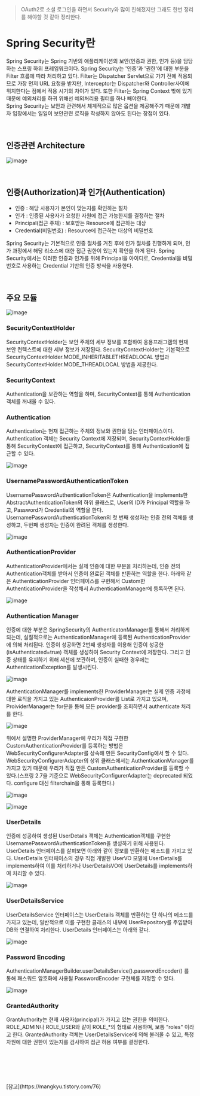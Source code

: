 > OAuth2로 소셜 로그인을 하면서 Security와 많이 친해졌지만 그래도 한번 정리를 해야할 것 같아 정리한다.

# Spring Security란
Spring Security는 Spring 기반의 애플리케이션의 보안(인증과 권한, 인가 등)을 담당하는 스프링 하위 프레임워크이다. Spring Security는 '인증'과 '권한'에 대한 부분을 Filter 흐름에 따라 처리하고 있다. Filter는 Dispatcher Servlet으로 가기 전에 적용되므로 가장 먼저 URL 요청을 받지만, Interceptor는 Dispatcher와 Controller사이에 위치한다는 점에서 적용 시기의 차이가 있다. 또한 Filter는 Spring Context 밖에 있기 때문에 예외처리를 하귀 위해선 예외처리용 필터를 하나 빼야한다.<br>
Spring Security는 보안과 관련해서 체계적으로 많은 옵션을 제공해주기 때문에 개발자 입장에서는 일일이 보안관련 로직을 작성하지 않아도 된다는 장점이 있다.

<br>

## 인증관련 Architecture

![image](https://user-images.githubusercontent.com/74396651/229701389-edf0a699-ef02-4741-b34b-b7a0745eaf9a.png)

<br>

## 인증(Authorization)과 인가(Authentication)
- 인증 : 해당 사용자가 본인이 맞는지를 확인하는 절차
- 인가 : 인증된 사용자가 요청한 자원에 접근 가능한지를 결정하는 절차
- Principal(접근 주체) : 보호받는 Resource에 접근하는 대상
- Credential(비밀번호) : Resource에 접근하는 대상의 비밀번호

Spring Security는 기본적으로 인증 절차를 거친 후에 인가 절차를 진행하게 되며, 인가 과정에서 해당 리소스에 대한 접근 권한이 있는지 확인을 하게 된다. Spring Security에서는 이러한 인증과 인가를 위해 Principal을 아이디로, Credential을 비밀번호로 사용하는 Credential 기반의 인증 방식을 사용한다. 

<br>

## 주요 모듈

![image](https://user-images.githubusercontent.com/74396651/229701970-1490ddb8-7236-42d8-8af4-029e6a930725.png)

### SecurityContextHolder
SecurityContextHolder는 보안 주체의 세부 정보를 포함하여 응용프래그램의 현재 보안 컨텍스트에 대한 세부 정보가 저장된다. SecurityContextHolder는 기본적으로 SecurityContextHolder.MODE_INHERITABLETHREADLOCAL 방법과 SecurityContextHolder.MODE_THREADLOCAL 방법을 제공한다.

 

### SecurityContext
Authentication을 보관하는 역할을 하며, SecurityContext를 통해 Authentication 객체를 꺼내올 수 있다.

 

### Authentication 
Authentication는 현재 접근하는 주체의 정보와 권한을 담는 인터페이스이다. Authentication 객체는 Security Context에 저장되며, SecurityContextHolder를 통해 SecurityContext에 접근하고, SecurityContext를 통해 Authentication에 접근할 수 있다.

![image](https://user-images.githubusercontent.com/74396651/229702789-2beea5a2-2627-4e18-9ec8-ccf7236a8668.png)


### UsernamePasswordAuthenticationToken
UsernamePasswordAuthenticationToken은 Authentication을 implements한 AbstractAuthenticationToken의 하위 클래스로, User의 ID가 Principal 역할을 하고, Password가 Credential의 역할을 한다. UsernamePasswordAuthenticationToken의 첫 번째 생성자는 인증 전의 객체를 생성하고, 두번째 생성자는 인증이 완려된 객체를 생성한다.

![image](https://user-images.githubusercontent.com/74396651/229702851-9c11da54-91e2-4461-87e8-733995052dbc.png)


### AuthenticationProvider 
AuthenticationProvider에서는 실제 인증에 대한 부분을 처리하는데, 인증 전의 Authentication객체를 받아서 인증이 완료된 객체를 반환하는 역할을 한다. 아래와 같은 AuthenticationProvider 인터페이스를 구현해서 Custom한 AuthenticationProvider을 작성해서 AuthenticationManager에 등록하면 된다.

![image](https://user-images.githubusercontent.com/74396651/229702898-0ee64320-c7ea-4514-9a5a-23f1c364820d.png)


### Authentication Manager 
인증에 대한 부분은 SpringSecurity의 AuthenticatonManager를 통해서 처리하게 되는데, 실질적으로는 AuthenticationManager에 등록된 AuthenticationProvider에 의해 처리된다. 인증이 성공하면 2번째 생성자를 이용해 인증이 성공한(isAuthenticated=true) 객체를 생성하여 Security Context에 저장한다. 그리고 인증 상태를 유지하기 위해 세션에 보관하며, 인증이 실패한 경우에는 AuthenticationException를 발생시킨다.

![image](https://user-images.githubusercontent.com/74396651/229703105-e1c3daf4-a7ef-46e5-8e84-84186b240711.png)


AuthenticationManager를 implements한 ProviderManager는 실제 인증 과정에 대한 로직을 가지고 있는 AuthenticaionProvider를 List로 가지고 있으며, ProividerManager는 for문을 통해 모든 provider를 조회하면서 authenticate 처리를 한다.

![image](https://user-images.githubusercontent.com/74396651/229703891-c7f7b082-77ae-4473-8d81-4b68324ac3e8.png)

위에서 설명한 ProviderManager에 우리가 직접 구현한 CustomAuthenticationProvider를 등록하는 방법은 WebSecurityConfigurerAdapter를 상속해 만든 SecurityConfig에서 할 수 있다. WebSecurityConfigurerAdapter의 상위 클래스에서는 AuthenticationManager를 가지고 있기 때문에 우리가 직접 만든 CustomAuthenticationProvider를 등록할 수 있다.(스프링 2.7을 기준으로 WebSecurityConfigurerAdapter는 deprecated 되었다. configure 대신 filterchain을 통해 등록한다.)

![image](https://user-images.githubusercontent.com/74396651/229704056-8c9b1343-4ab1-41a6-86e1-5e377a4ed6b2.png)

![image](https://user-images.githubusercontent.com/74396651/229704955-23a557f6-4543-4ff2-8a43-45926380250b.png)


### UserDetails 
인증에 성공하여 생성된 UserDetails 객체는 Authentication객체를 구현한 UsernamePasswordAuthenticationToken을 생성하기 위해 사용된다. UserDetails 인터페이스를 살펴보면 아래와 같이 정보를 반환하는 메소드를 가지고 있다. UserDetails 인터페이스의 경우 직접 개발한 UserVO 모델에 UserDetails를 implements하여 이를 처리하거나 UserDetailsVO에 UserDetails를 implements하여 처리할 수 있다.

![image](https://user-images.githubusercontent.com/74396651/229705156-78cb1660-479a-4025-b219-3d9807f7a599.png)


### UserDetailsService 
UserDetailsService 인터페이스는 UserDetails 객체를 반환하는 단 하나의 메소드를 가지고 있는데, 일반적으로 이를 구현한 클래스의 내부에 UserRepository를 주입받아 DB와 연결하여 처리한다. UserDetails 인터페이스는 아래와 같다.

![image](https://user-images.githubusercontent.com/74396651/229705194-0cae5420-97dc-4a79-9b60-0894f7b6d6f7.png)


### Password Encoding 
AuthenticationManagerBuilder.userDetailsService().passwordEncoder() 를 통해 패스워드 암호화에 사용될 PasswordEncoder 구현체를 지정할 수 있다.

![image](https://user-images.githubusercontent.com/74396651/229705395-82563973-e781-4b17-998d-1e123090ec90.png)


### GrantedAuthority 
GrantAuthority는 현재 사용자(principal)가 가지고 있는 권한을 의미한다. ROLE_ADMIN나 ROLE_USER와 같이 ROLE_*의 형태로 사용하며, 보통 "roles" 이라고 한다. GrantedAuthority 객체는 UserDetailsService에 의해 불러올 수 있고, 특정 자원에 대한 권한이 있는지를 검사하여 접근 허용 여부를 결정한다.






<br>
<br>
<br>
<br>
<br>
[참고](https://mangkyu.tistory.com/76)



